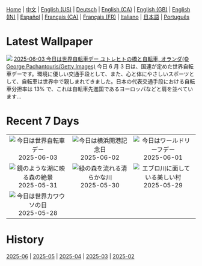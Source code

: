 [Home](../README.md) | [中文](zh-CN.md) | [English (US)](en-US.md) | [Deutsch](de-DE.md) | [English (CA)](en-CA.md) | [English (GB)](en-GB.md) | [English (IN)](en-IN.md) | [Español](es-ES.md) | [Français (CA)](fr-CA.md) | [Français (FR)](fr-FR.md) | [Italiano](it-IT.md) | [日本語](ja-JP.md) | [Português](pt-BR.md)

# Latest Wallpaper
![](https://www.bing.com/th?id=OHR.BicyclesUtrecht_JA-JP5412033265_UHD.jpg)
[2025-06-03 今日は世界自転車デー ユトレヒトの橋と自転車, オランダ(© George Pachantouris/Getty Images)](https://www.bing.com/th?id=OHR.BicyclesUtrecht_JA-JP5412033265_UHD.jpg)
今日 6 月 3 日は、国連が定めた世界自転車デーです。環境に優しい交通手段として、また、心と体にやさしいスポーツとして、自転車は世界中で親しまれてきました。日本の代表交通手段における自転車分担率は 13% で、これは自転車先進国であるヨーロッパなどと肩を並べています…

# Recent 7 Days
|  |  |  |
|:---:|:---:|:---:|
| ![](https://www.bing.com/th?id=OHR.BicyclesUtrecht_JA-JP5412033265_400x240.jpg "今日は世界自転車デー") 2025-06-03 | ![](https://www.bing.com/th?id=OHR.YokohamaPort2025_JA-JP6222425156_400x240.jpg "今日は横浜開港記念日") 2025-06-02 | ![](https://www.bing.com/th?id=OHR.GrandeTerreReef_JA-JP5270810128_400x240.jpg "今日はワールドリーフデー") 2025-06-01 |
| ![](https://www.bing.com/th?id=OHR.SwedenReserve_JA-JP5195008647_400x240.jpg "鏡のような湖に映る森の絶景") 2025-05-31 | ![](https://www.bing.com/th?id=OHR.LittlePigeonRiver_JA-JP4939584633_400x240.jpg "緑の森を流れる清らかな川") 2025-05-30 | ![](https://www.bing.com/th?id=OHR.MiravetSpain_JA-JP1110549507_400x240.jpg "エブロ川に面している美しい村") 2025-05-29 |
| ![](https://www.bing.com/th?id=OHR.KelpOtter_JA-JP0838803999_400x240.jpg "今日は世界カワウソの日") 2025-05-28 |  |  |

# History
[2025-06](../archives/wallpaper/ja-JP/w_2025_06.md) | [2025-05](../archives/wallpaper/ja-JP/w_2025_05.md) | [2025-04](../archives/wallpaper/ja-JP/w_2025_04.md) | [2025-03](../archives/wallpaper/ja-JP/w_2025_03.md) | [2025-02](../archives/wallpaper/ja-JP/w_2025_02.md)
